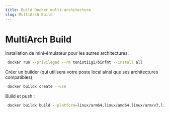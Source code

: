 ```yaml
---
title: Build Docker multi-architecture
slug: MultiArch Build
---
```

# MultiArch Build
Installation de mini-émulateur pour les autres architectures:
```bash
 docker run --privileged --rm tonistiigi/binfmt --install all
```
Créer un builder (qui utilisera votre poste local ainsi que ses architectures compatibles) 
```bash
 docker buildx create --use
```
Build et push : 
```bash
 docker buildx build --platform=linux/arm64,linux/amd64,linux/arm/v7,linux/arm/v6 -t localhost:5000/test . --push
```
